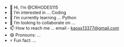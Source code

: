 - 👋 Hi, I’m @CRHODES115
- 👀 I’m interested in ... Coding
- 🌱 I’m currently learning ... Python
- 💞️ I’m looking to collaborate on ...
- 📫 How to reach me ... email - kaoss13377@gmail.com
- 😄 Pronouns: ...
- ⚡ Fun fact: ...

<!---
CRHODES115/CRHODES115 is a ✨ special ✨ repository because its `README.md` (this file) appears on your GitHub profile.
You can click the Preview link to take a look at your changes.
--->
